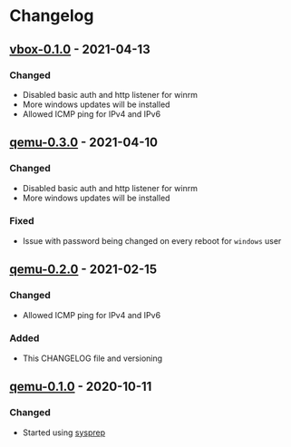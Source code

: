 # Changelog


## [vbox-0.1.0] - 2021-04-13
### Changed
- Disabled basic auth and http listener for winrm
- More windows updates will be installed
- Allowed ICMP ping for IPv4 and IPv6

## [qemu-0.3.0] - 2021-04-10
### Changed
- Disabled basic auth and http listener for winrm
- More windows updates will be installed
### Fixed
- Issue with password being changed on every reboot for `windows` user

## [qemu-0.2.0] - 2021-02-15
### Changed
- Allowed ICMP ping for IPv4 and IPv6
### Added
- This CHANGELOG file and versioning

## [qemu-0.1.0] - 2020-10-11
### Changed
- Started using [sysprep](https://docs.microsoft.com/en-us/windows-hardware/manufacture/desktop/sysprep--generalize--a-windows-installation)


[qemu-0.1.0]: https://gitlab.ics.muni.cz/muni-kypo-images/windows-server-2019/-/tree/eb4a46ac34d2013967e73b3d7193c1624b6698a4
[qemu-0.2.0]: https://gitlab.ics.muni.cz/muni-kypo-images/windows-server-2019/-/tree/qemu-0.2.0
[qemu-0.3.0]: https://gitlab.ics.muni.cz/muni-kypo-images/windows-server-2019/-/tree/qemu-0.3.0
[vbox-0.1.0]: https://gitlab.ics.muni.cz/muni-kypo-images/windows-server-2019/-/tree/vbox-0.1.0
